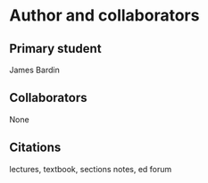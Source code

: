 Author and collaborators
========================

Primary student
---------------
James Bardin


Collaborators
-------------
None


Citations
---------

lectures, textbook, sections notes, ed forum
